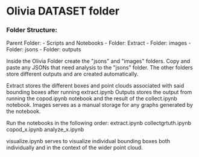 # Olivia DATASET folder

### Folder Structure:

Parent Folder:
    - Scripts and Notebooks
    - Folder: Extract
    - Folder: images
    - Folder: jsons
    - Folder: outputs

Inside the Olivia Folder create the "jsons" and "images" folders. Copy and paste any JSONs that need analysis to the "jsons" folder. The other folders store different outputs and are created automatically.

Extract stores the different boxes and point clouds associated with said bounding boxes after running extract.ipynb
Outputs stores the output from running the copod.ipynb notebook and the result of the collect.ipynb notebook.
Images serves as a manual storage for any graphs generated by the notebook.

Run the notebooks in the following order:
extract.ipynb
collectgrtuth.ipynb
copod_x.ipynb
analyze_x.ipynb

visualize.ipynb serves to visualize individual bounding boxes both individually and in the context of the wider point cloud.